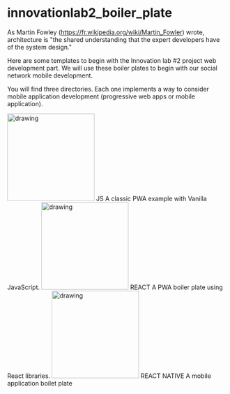 # innovationlab2_boiler_plate

As Martin Fowley (https://fr.wikipedia.org/wiki/Martin_Fowler) wrote, architecture is "the shared understanding that the expert developers have of the system design."

Here are some templates to begin with the Innovation lab #2 project web development part.
We will use these boiler plates to begin with our social network mobile development.

You will find three directories. Each one implements a way to consider mobile application development (progressive web apps or mobile application). 

<img src="drawing.jpg" alt="drawing" width="200"/>
JS 
A classic PWA example with Vanilla JavaScript.

<img src="drawing.jpg" alt="drawing" width="200"/>
REACT 
A PWA boiler plate using React libraries.

<img src="drawing.jpg" alt="drawing" width="200"/>
REACT NATIVE 
A mobile application boilet plate
